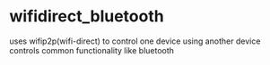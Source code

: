wifidirect_bluetooth
====================
uses wifip2p(wifi-direct) to control one device using another device
controls common functionality like bluetooth
